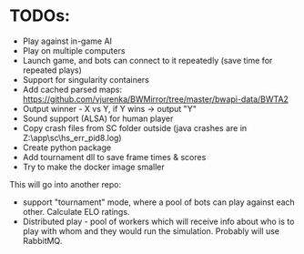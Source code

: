 # TODOs:

- Play against in-game AI
- Play on multiple computers
- Launch game, and bots can connect to it repeatedly (save time for repeated plays)
- Support for singularity containers
- Add cached parsed maps: https://github.com/vjurenka/BWMirror/tree/master/bwapi-data/BWTA2
- Output winner - X vs Y, if Y wins -> output "Y"
- Sound support (ALSA) for human player
- Copy crash files from SC folder outside (java crashes are in Z:\app\sc\hs_err_pid8.log)
- Create python package
- Add tournament dll to save frame times & scores
- Try to make the docker image smaller

This will go into another repo:

- support "tournament" mode, where a pool of bots can play against each other.
  Calculate ELO ratings.
- Distributed play - pool of workers which will receive info
  about who is to play with whom and they would run the simulation.
  Probably will use RabbitMQ.
